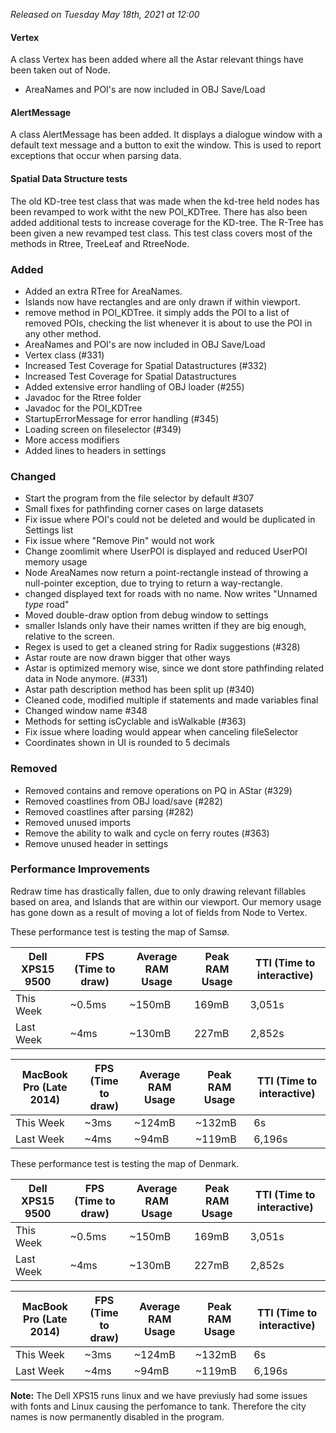 _Released on Tuesday May 18th, 2021 at 12:00_

#### Vertex
A class Vertex has been added where all the Astar relevant things have been taken out of Node. 
- AreaNames and POI's are now included in OBJ Save/Load

#### AlertMessage
A class AlertMessage has been added. It displays a dialogue window with a default text message and a button to exit the window. This is used to report exceptions that occur when parsing data.  


#### Spatial Data Structure tests
The old KD-tree test class that was made when the kd-tree held nodes has been revamped to work witht the new POI_KDTree. There has also been added additional tests to increase coverage for the KD-tree.
The R-Tree has been given a new revamped test class. This test class covers most of the methods in Rtree, TreeLeaf and RtreeNode.

### Added
- Added an extra RTree for AreaNames.
- Islands now have rectangles and are only drawn if within viewport.
- remove method in POI_KDTree. it simply adds the POI to a list of removed POIs, checking the list whenever it is about to use the POI in any other method.
- AreaNames and POI's are now included in OBJ Save/Load
- Vertex class (#331)
- Increased Test Coverage for Spatial Datastructures (#332)
- Increased Test Coverage for Spatial Datastructures
- Added extensive error handling of OBJ loader (#255)
- Javadoc for the Rtree folder
- Javadoc for the POI_KDTree
- StartupErrorMessage for error handling (#345)
- Loading screen on fileselector (#349)
- More access modifiers
- Added lines to headers in settings

### Changed
- Start the program from the file selector by default #307 
- Small fixes for pathfinding corner cases on large datasets
- Fix issue where POI's could not be deleted and would be duplicated in Settings list 
- Fix issue where "Remove Pin" would not work
- Change zoomlimit where UserPOI is displayed and reduced UserPOI memory usage
- Node AreaNames now return a point-rectangle instead of throwing a null-pointer exception, due to trying to return a way-rectangle.
- changed displayed text for roads with no name. Now writes "Unnamed *type* road"
- Moved double-draw option from debug window to settings
- smaller Islands only have their names written if they are big enough, relative to the screen.
- Regex is used to get a cleaned string for Radix suggestions (#328)
- Astar route are now drawn bigger that other ways
- Astar is optimized memory wise, since we dont store pathfinding related data in Node anymore. (#331)
- Astar path description method has been split up (#340)
- Cleaned code, modified multiple if statements and made variables final
- Changed window name #348
- Methods for setting isCyclable and isWalkable (#363)
- Fix issue where loading would appear when canceling fileSelector
- Coordinates shown in UI is rounded to 5 decimals

### Removed
- Removed contains and remove operations on PQ in AStar (#329)
- Removed coastlines from OBJ load/save (#282)
- Removed coastlines after parsing (#282)
- Removed unused imports
- Remove the ability to walk and cycle on ferry routes (#363)
- Remove unused header in settings

### Performance Improvements
Redraw time has drastically fallen, due to only drawing relevant fillables based on area, and Islands that are within our viewport.
Our memory usage has gone down as a result of moving a lot of fields from Node to Vertex.

These performance test is testing the map of Samsø.

| Dell XPS15 9500 | FPS (Time to draw) | Average RAM Usage | Peak RAM Usage | TTI (Time to interactive) |
| --------------- | ------------------ | ----------------- | -------------- | ------------------------- |
| This Week       | ~0.5ms               | ~150mB              | 169mB            | 3,051s                        |
| Last Week       | ~4ms               | ~130mB              | 227mB            | 2,852s                        |

| MacBook Pro (Late 2014) | FPS (Time to draw) | Average RAM Usage | Peak RAM Usage | TTI (Time to interactive) |
| ----------------------- | ------------------ | ----------------- | -------------- | ------------------------- |
| This Week               | ~3ms               | ~124mB              | ~132mB           | 6s                        |
| Last Week               | ~4ms               | ~94mB              | ~119mB           | 6,196s                        |

These performance test is testing the map of Denmark.

| Dell XPS15 9500 | FPS (Time to draw) | Average RAM Usage | Peak RAM Usage | TTI (Time to interactive) |
| --------------- | ------------------ | ----------------- | -------------- | ------------------------- |
| This Week       | ~0.5ms               | ~150mB              | 169mB            | 3,051s                        |
| Last Week       | ~4ms               | ~130mB              | 227mB            | 2,852s                        |

| MacBook Pro (Late 2014) | FPS (Time to draw) | Average RAM Usage | Peak RAM Usage | TTI (Time to interactive) |
| ----------------------- | ------------------ | ----------------- | -------------- | ------------------------- |
| This Week               | ~3ms               | ~124mB              | ~132mB           | 6s                        |
| Last Week               | ~4ms               | ~94mB              | ~119mB           | 6,196s                        |

**Note:** The Dell XPS15 runs linux and we have previusly had some issues with fonts and Linux causing the perfomance to tank. Therefore the city names is now permanently disabled in the program.
